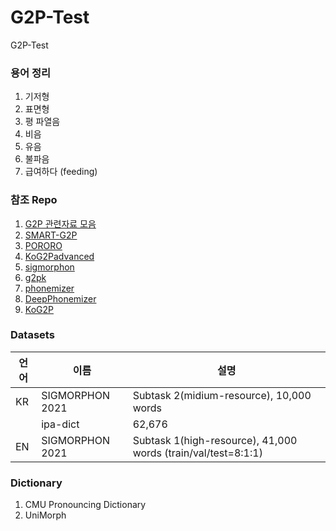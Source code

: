 # G2P-Test
G2P-Test

### 용어 정리

  1. 기저형
  2. 표면형
  3. 평 파열음
  4. 비음
  5. 유음
  6. 불파음
  7. 급여하다 (feeding)


### 참조 Repo

  1. [G2P 관련자료 모음](https://github.com/lifefeel/Grapheme-to-Phoneme)
  2. [SMART-G2P](https://github.com/SMART-TTS/SMART-G2P?fbclid=IwAR2EyuFnFOekhGn_LmVn8kW-QytRMRfwTVCq9pMQquF9ggQLDPvYxZRiwdM)
  3. [PORORO](https://github.com/kakaobrain/pororo)
  4. [KoG2Padvanced](https://github.com/seongmin-mun/KoG2Padvanced)
  5. [sigmorphon](https://github.com/sigmorphon/2021-task1)
  6. [g2pk](https://github.com/Kyubyong/g2pK)
  7. [phonemizer](https://github.com/bootphon/phonemizer)
  8. [DeepPhonemizer](https://github.com/as-ideas/DeepPhonemizer)
  9. [KoG2P](https://github.com/scarletcho/KoG2P)

### Datasets
  
  | 언어 | 이름 |설명|
  |----|--------|----|
  | KR | SIGMORPHON 2021 | Subtask 2(midium-resource), 10,000 words|
  |    |ipa-dict         | 62,676
  | EN | SIGMORPHON 2021 | Subtask 1(high-resource), 41,000 words (train/val/test=8:1:1)|

### Dictionary
  
  1. CMU Pronouncing Dictionary
  2. UniMorph

